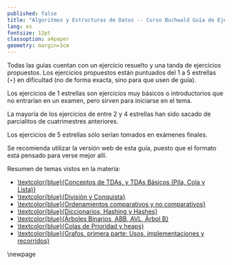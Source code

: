 ```yaml
---
published: false
title: "Algoritmos y Estructuras de Datos -- Curso Buchwald Guía de Ejercicios"
lang: es
fontsize: 12pt
classoption: a4paper
geometry: margin=3cm
---
```


Todas las guías cuentan con un ejercicio resuelto y una tanda de ejercicios propuestos.
Los ejercicios propuestos están puntuados del 1 a 5 estrellas ($\star$) en dificultad
(no de forma exacta, sino para que usen de guía).

Los ejercicios de 1 estrellas son ejercicios muy básicos o introductorios que no entrarían en un examen, pero
sirven para iniciarse en el tema.

La mayoría de los ejercicios de entre 2 y 4 estrellas han sido sacado de parcialitos de cuatrimestres anteriores.

Los ejercicios de 5 estrellas sólo serían tomados en exámenes finales.

Se recomienda utilizar la versión web de esta guía, puesto que el formato está pensado para verse mejor allí.

Resumen de temas vistos en la materia:

  * [\textcolor{blue}{Conceptos de TDAs, y TDAs Básicos (Pila, Cola y Lista)}](https://algoritmos-rw.github.io/algoritmos/material/guias/tdas_conceptos)
  * [\textcolor{blue}{División y Conquista}](https://algoritmos-rw.github.io/algoritmos/material/guias/dyc)
  * [\textcolor{blue}{Ordenamientos comparativos y no comparativos}](https://algoritmos-rw.github.io/algoritmos/material/guias/ordenamientos)
  * [\textcolor{blue}{Diccionarios, Hashing y Hashes}](https://algoritmos-rw.github.io/algoritmos/material/guias/hash)
  * [\textcolor{blue}{Árboles Binarios, ABB, AVL, Árbol B}](https://algoritmos-rw.github.io/algoritmos/material/guias/arboles)
  * [\textcolor{blue}{Colas de Prioridad y heaps}](https://algoritmos-rw.github.io/algoritmos/material/guias/heap)
  * [\textcolor{blue}{Grafos, primera parte: Usos, implementaciones y recorridos}](https://algoritmos-rw.github.io/algoritmos/material/guias/grafos)


\newpage

